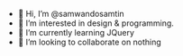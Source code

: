- 👋 Hi, I’m @samwandosamtin
- 👀 I’m interested in design & programming. 
- 🌱 I’m currently learning JQuery
- 💞️ I’m looking to collaborate on nothing

<!---
samwandosamtin/samwandosamtin is a ✨ special ✨ repository because its `README.md` (this file) appears on your GitHub profile.
You can click the Preview link to take a look at your changes.
--->

